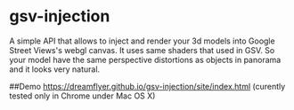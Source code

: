 # gsv-injection
A simple API that allows to inject and render your 3d models into Google Street Views's webgl canvas. It uses same shaders that used in GSV. So your model have the same perspective distortions as objects in panorama and it looks very natural.

##Demo
https://dreamflyer.github.io/gsv-injection/site/index.html
(curently tested only in Chrome under Mac OS X)
